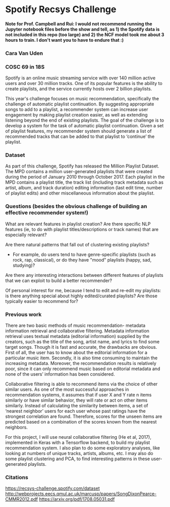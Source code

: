 # Spotify Recsys Challenge
#### Note for Prof. Campbell and Rui: I would not recommend running the Jupyter notebook files before the show and tell, as 1) the Spotify data is not included in this repo (too large) and 2) the NCF model took me about 3 hours to train. I don't want you to have to endure that :)

### Cara Van Uden
### COSC 69 in 18S

Spotify is an online music streaming service with over 140 million active users and over 30 million tracks. One of its popular features is the ability to create playlists, and the service currently hosts over 2 billion playlists.

This year's challenge focuses on music recommendation, specifically the challenge of automatic playlist continuation. By suggesting appropriate songs to add to a playlist, a recommender system can increase user engagement by making playlist creation easier, as well as extending listening beyond the end of existing playlists. The goal of the challenge is to develop a system for the task of automatic playlist continuation. Given a set of playlist features, my recommender system should generate a list of recommended tracks that can be added to that playlist to ‘continue’ the playlist.

### Dataset

As part of this challenge, Spotify has released the Million Playlist Dataset. The MPD contains a million user-generated playlists that were created during the period of January 2010 through October 2017. Each playlist in the MPD contains a playlist title, the track list (including track metadata such as artist, album, and track duration) editing information (last edit time, number of playlist edits) and other miscellaneous information about the playlist.

### Questions (besides the obvious challenge of building an effective recommender system!)

What are relevant features in playlist creation? Are there specific NLP features (ie, to do with playlist titles/descriptions or track names) that are especially relevant?

Are there natural patterns that fall out of clustering existing playlists?
* For example, do users tend to have genre-specific playlists (such as rock, rap, classical), or do they have "mood" playlists (happy, sad, studying)?

Are there any interesting interactions between different features of playlists that we can exploit to build a better recommender?

Of personal interest for me, because I tend to edit and re-edit my playlists: is there anything special about highly edited/curated playlists? Are those typically easier to recommend for?

### Previous work

There are two basic methods of music recommendation- metadata information retrieval and collaborative filtering. Metadata information retrieval uses textual metadata (editorial information) supplied by the creators, such as the title of the song, artist name, and lyrics to find some target songs. Though it is fast and accurate, the drawbacks are obvious. First of all, the user has to know about the editorial information for a particular music item. Secondly, it is also time consuming to maintain the increasing metadata. Moreover, the recommendation results is relatively poor, since it can only recommend music based on editorial metadata and none of the users’ information has been considered.

Collaborative filtering is able to recommend items via the choice of other similar users. As one of the most successful approaches in recommendation systems, it assumes that if user X and Y rate n items similarly or have similar behavior, they will rate or act on other items similarly. Instead of calculating the similarity between items, a set of ‘nearest neighbor’ users for each user whose past ratings have the strongest correlation are found. Therefore, scores for the unseen items are predicted based on a combination of the scores known from the nearest neighbors.

For this project, I will use neural collaborative filtering (He et al, 2017), implemented in Keras with a Tensorflow backend, to build my playlist recommendation system. I also plan to do some exploratory analyses, like looking at numbers of unique tracks, artists, albums, etc. I may also do some playlist clustering and PCA, to find interesting patterns in these user-generated playlists. 

### Citations

https://recsys-challenge.spotify.com/dataset
http://webprojects.eecs.qmul.ac.uk/marcusp/papers/SongDixonPearce-CMMR2012.pdf
https://arxiv.org/pdf/1708.05031.pdf
